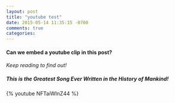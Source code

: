 ```yaml
---
layout: post
title: "youtube test"
date: 2015-05-14 11:35:15 -0700
comments: true
categories:
---
```


#### Can we embed a youtube clip in this post?

_Keep reading to find out!_

<!-- more -->

##### **This is the Greatest Song Ever Written in the History of Mankind!**

{% youtube NFTaiWInZ44 %}

